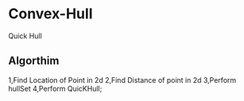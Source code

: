 # Convex-Hull
Quick Hull

<h2>Algorthim</h2>
    <div>
       1,Find Location of Point in 2d
       2,Find Distance of point in 2d
       3,Perform hullSet
       4,Perform QuicKHull;
    </div>
         
